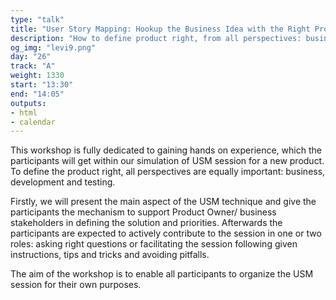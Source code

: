 ```yaml
---
type: "talk"
title: "User Story Mapping: Hookup the Business Idea with the Right Product (backlog)"
description: "How to define product right, from all perspectives: business, development and testing."
og_img: "levi9.png"
day: "26"
track: "A"
weight: 1330
start: "13:30"
end: "14:05"
outputs:
- html
- calendar
---
```


This workshop is fully dedicated to gaining hands on experience, which the participants will get within our simulation of USM session for a new product. To define the product right, all perspectives are equally important: business, development and testing.

Firstly, we will present the main aspect of the USM technique and give the participants the mechanism to support Product Owner/ business stakeholders in defining the solution and priorities. Afterwards the participants are expected to actively contribute to the session in one or two roles: asking right questions or facilitating the session following given instructions, tips and tricks and avoiding pitfalls.

The aim of the workshop is to enable all participants to organize the USM session for their own purposes.
